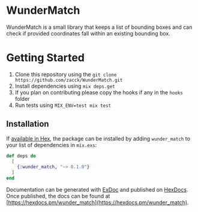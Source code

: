 # WunderMatch

WunderMatch is a small library that keeps a list of bounding boxes and can check if provided coordinates fall within
an existing bounding box.

# Getting Started
1. Clone this repository using the
  `git clone https://github.com/zacck/WunderMatch.git`
2. Install dependencies using
  `mix deps.get`
3. If you plan on contributing please copy the hooks if any in the `hooks` folder
4. Run tests using
  `MIX_ENV=test mix test`


## Installation

If [available in Hex](https://hex.pm/docs/publish), the package can be installed
by adding `wunder_match` to your list of dependencies in `mix.exs`:

```elixir
def deps do
  [
    {:wunder_match, "~> 0.1.0"}
  ]
end
```

Documentation can be generated with [ExDoc](https://github.com/elixir-lang/ex_doc)
and published on [HexDocs](https://hexdocs.pm). Once published, the docs can
be found at [https://hexdocs.pm/wunder_match](https://hexdocs.pm/wunder_match).
